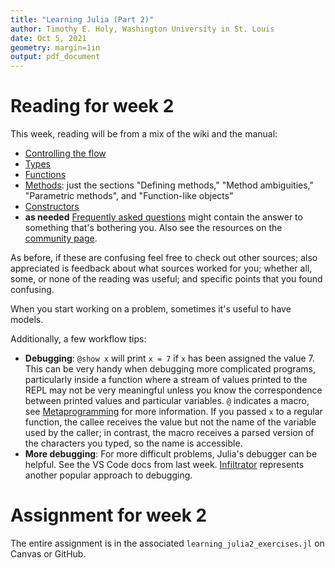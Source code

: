 ```yaml
---
title: "Learning Julia (Part 2)"
author: Timothy E. Holy, Washington University in St. Louis
date: Oct 5, 2021
geometry: margin=1in
output: pdf_document
---
```


# Reading for week 2

This week, reading will be from a mix of the wiki and the manual:

- [Controlling the flow](https://en.wikibooks.org/wiki/Introducing_Julia/Controlling_the_flow)
- [Types](https://en.wikibooks.org/wiki/Introducing_Julia/Types)
- [Functions](https://docs.julialang.org/en/v1/manual/functions/)
- [Methods](https://docs.julialang.org/en/v1/manual/methods/): just the sections "Defining methods," "Method ambiguities," "Parametric methods", and "Function-like objects"
- [Constructors](https://docs.julialang.org/en/v1/manual/constructors/)
- **as needed** [Frequently asked questions](https://docs.julialang.org/en/v1/manual/faq/) might contain the answer to something that's bothering you. Also see the resources on the [community page](https://julialang.org/community/).

As before, if these are confusing feel free to check out other sources; also appreciated is feedback about what sources worked for you; whether all, some, or none of the reading was useful; and specific points that you found confusing.

When you start working on a problem, sometimes it's useful to have models.

Additionally, a few workflow tips:

- **Debugging**: `@show x` will print `x = 7` if `x` has been assigned the value 7.  This can be very handy when debugging more complicated programs, particularly inside a function where a stream of values printed to the REPL may not be very meaningful unless you know the correspondence between printed values and particular variables.
  `@` indicates a macro, see [Metaprogramming](https://docs.julialang.org/en/v1/manual/metaprogramming/) for more information.  If you passed `x` to a regular function, the callee receives the value but not the name of the variable used by the caller; in contrast, the macro receives a parsed version of the characters you typed, so the name is accessible.
- **More debugging**: For more difficult problems, Julia's debugger can be helpful.  See the VS Code docs from last week.  [Infiltrator](https://github.com/JuliaDebug/Infiltrator.jl) represents another popular approach to debugging.

# Assignment for week 2

The entire assignment is in the associated `learning_julia2_exercises.jl` on Canvas or GitHub.

